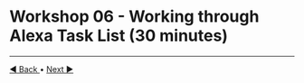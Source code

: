 # Workshop 06 - Working through Alexa Task List (30 minutes)


---

[:arrow_backward: Back ](./workshop-05.md) • [ Next :arrow_forward:](./workshop-07.md)

